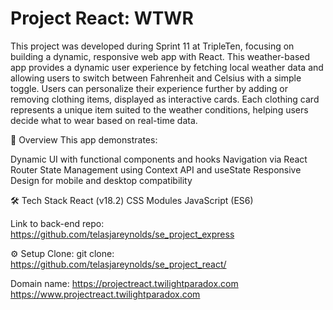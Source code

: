 # Project React: WTWR
This project was developed during Sprint 11 at TripleTen, focusing on building a dynamic, responsive web app with React. This weather-based app provides a dynamic user experience by fetching local weather data and allowing users to switch between Fahrenheit and Celsius with a simple toggle. Users can personalize their experience further by adding or removing clothing items, displayed as interactive cards. Each clothing card represents a unique item suited to the weather conditions, helping users decide what to wear based on real-time data.

🚀 Overview
This app demonstrates:

Dynamic UI with functional components and hooks
Navigation via React Router
State Management using Context API and useState
Responsive Design for mobile and desktop compatibility

🛠️ Tech Stack
React (v18.2)
CSS Modules
JavaScript (ES6)

Link to back-end repo: https://github.com/telasjareynolds/se_project_express

⚙️ Setup
Clone: git clone: https://github.com/telasjareynolds/se_project_react/

Domain name: https://projectreact.twilightparadox.com	
	https://www.projectreact.twilightparadox.com
